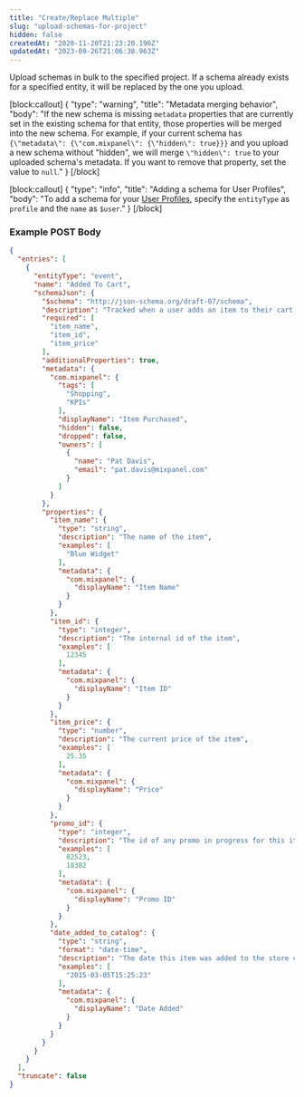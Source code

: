 ```yaml
---
title: "Create/Replace Multiple"
slug: "upload-schemas-for-project"
hidden: false
createdAt: "2020-11-20T21:23:20.196Z"
updatedAt: "2023-09-26T21:06:38.963Z"
---
```


Upload schemas in bulk to the specified project. If a schema already exists for a specified entity, it will be replaced by the one you upload.

[block:callout] {
 "type": "warning",
 "title": "Metadata merging behavior",
 "body": "If the new schema is missing `metadata` properties that are currently set in the existing schema for that entity, those properties will be merged into the new schema. For example, if your current schema has `{\"metadata\": {\"com.mixpanel\": {\"hidden\": true}}}` and you upload a new schema without \"hidden\", we will merge `\"hidden\": true` to your uploaded schema's metadata. If you want to remove that property, set the value to `null`."
} [/block]

[block:callout] {
 "type": "info",
 "title": "Adding a schema for User Profiles",
 "body": "To add a schema for your [User Profiles](https://help.mixpanel.com/hc/en-us/articles/115004501966-User-Profiles), specify the `entityType` as `profile` and the `name` as `$user`."
} [/block]

### Example POST Body
```json
{
  "entries": [
    {
      "entityType": "event",
      "name": "Added To Cart",
      "schemaJson": {
        "$schema": "http://json-schema.org/draft-07/schema",
        "description": "Tracked when a user adds an item to their cart.",
        "required": [
          "item_name",
          "item_id",
          "item_price"
        ],
        "additionalProperties": true,
        "metadata": {
          "com.mixpanel": {
            "tags": [
              "Shopping",
              "KPIs"
            ],
            "displayName": "Item Purchased",
            "hidden": false,
            "dropped": false,
            "owners": [
              {
                "name": "Pat Davis",
                "email": "pat.davis@mixpanel.com"
              }
            ]
          }
        },
        "properties": {
          "item_name": {
            "type": "string",
            "description": "The name of the item",
            "examples": [
              "Blue Widget"
            ],
            "metadata": {
              "com.mixpanel": {
                "displayName": "Item Name"
              }
            }
          },
          "item_id": {
            "type": "integer",
            "description": "The internal id of the item",
            "examples": [
              12345
            ],
            "metadata": {
              "com.mixpanel": {
                "displayName": "Item ID"
              }
            }
          },
          "item_price": {
            "type": "number",
            "description": "The current price of the item",
            "examples": [
              25.35
            ],
            "metadata": {
              "com.mixpanel": {
                "displayName": "Price"
              }
            }
          },
          "promo_id": {
            "type": "integer",
            "description": "The id of any promo in progress for this item",
            "examples": [
              82523,
              18382
            ],
            "metadata": {
              "com.mixpanel": {
                "displayName": "Promo ID"
              }
            }
          },
          "date_added_to_catalog": {
            "type": "string",
            "format": "date-time",
            "description": "The date this item was added to the store catalog",
            "examples": [
              "2015-03-05T15:25:23"
            ],
            "metadata": {
              "com.mixpanel": {
                "displayName": "Date Added"
              }
            }
          }
        }
      }
    }
  ],
  "truncate": false
}
```

